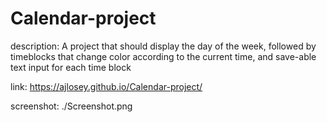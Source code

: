 # Calendar-project

description:
A project that should display the day of the week, followed by timeblocks that change color according to the current time, and save-able text input for each time block

link:
https://ajlosey.github.io/Calendar-project/

screenshot:
./Screenshot.png

